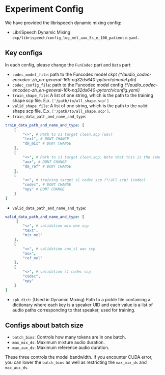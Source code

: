 # Experiment Config

We have provided the librispeech dynamic mixing config:

- LibriSpeech Dynamic Mixing: `exp/librispeech/config_log_mel_aux_5s_e_100_patience.yaml`.


## Key configs

In each config, please change the `FunCodec` part and `Data` part:

- `codec_model_file`: path to the Funcodec model ckpt _(*/audio_codec-encodec-zh_en-general-16k-nq32ds640-pytorch/model.pth)_
- `codec_config_file`: path to the Funcodec model config _(*/audio_codec-encodec-zh_en-general-16k-nq32ds640-pytorch/config.yaml)_
- `train_shape_file`: A list of one string, which is the path to the training shape scp file. E.x. `['/path/to/all_shape.scp']`
- `valid_shape_file`: A list of one string, which is the path to the valid shape scp file. E.x. `['/path/to/all_shape.scp']`. 
- `train_data_path_and_name_and_type`: 
```yaml
train_data_path_and_name_and_type: [
    [
        "<>", # Path to s1 target clean.scp (wav)
        "text", # DONT CHANGE
        "dm_mix" # DONT CHANGE
    ],
    [
        "<>", # Path to s1 target clean.scp. Note that this is the same as above. (wav)
        "aux", # DONT CHANGE
        "dm_ref" # DONT CHANGE
    ],
    [
        "<>", # training target s1 codec scp (*/all.scp) (codec)
        "codec", # DONT CHANGE
        "npy" # DONT CHANGE
    ]
]
```
- `valid_data_path_and_name_and_type`: 
```yaml
valid_data_path_and_name_and_type: [
     [
        "<>", # validation mix wav scp
        "text",
        "mix_mel"
    ],
    [
        "<>", # validation aux_s1 wav scp
        "aux",
        "ref_mel"
    ],
    [
        "<>", # validation s1 codec scp
        "codec",
        "npy"
    ]
]
```
- `spk_dict`: (Used in Dynamic Mixing) Path to a pickle file containing a dictionary where each key is a speaker UID and each value is a list of audio paths corresponding to that speaker, used for training.

## Configs about batch size


- `batch_bins`: Controls how many tokens are in one batch.
- `max_mix_ds`: Maximum mixture audio duration.
- `max_aux_ds`: Maximum reference audio duration.

These three controls the model bandwidth. If you encounter CUDA error, you can lower the `batch_bins` as well as restricting the `max_mix_ds` and `max_aux_ds`. 
